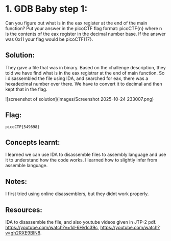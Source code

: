 # 1. GDB Baby step 1:

Can you figure out what is in the eax register at the end of the main function? Put your answer in the picoCTF flag format: picoCTF{n} where n is the contents of the eax register in the decimal number base. If the answer was 0x11 your flag would be picoCTF{17}.

## Solution:

They gave a file that was in binary. Based on the challenge description, they told we have find what is in the eax registrar at the end of main function. So i disassembled the file using IDA, and searched for eax, there was a hexadecimal number over there. We have to convert it to decimal and then kept that in the flag. 

![screenshot of solution](images/Screenshot 2025-10-24 233007.png)

## Flag:

```
picoCTF{549698}
```

## Concepts learnt:

I learned we can use IDA to disassemble files to assembly language and use it to understand how the code works. I learned how to slightly infer from assemble language.

## Notes:

I first tried using online disassemblers, but they didnt work properly. 

## Resources:

IDA to disassemble the file, and also youtube videos given in JTP-2 pdf. https://youtube.com/watch?v=1d-6Hv1c39c, https://youtube.com/watch?v=gh2RXE9BIN8. 
